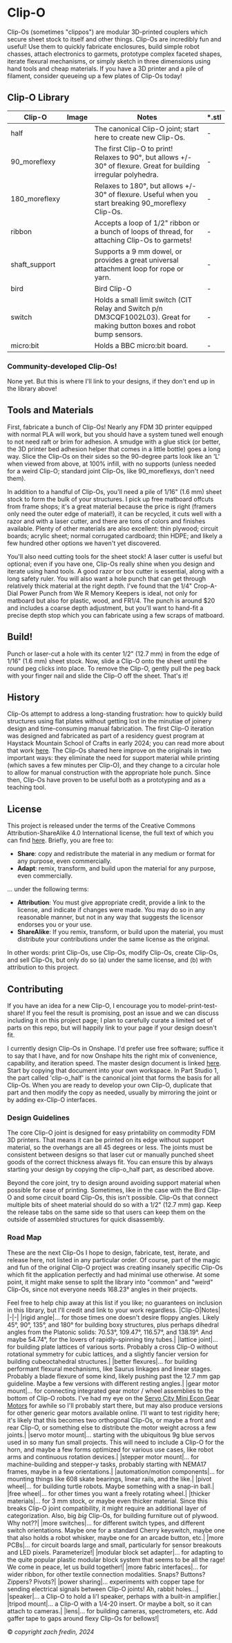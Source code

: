 # Clip-O
Clip-Os (sometimes "clippos") are modular 3D-printed couplers which secure sheet stock to itself and other things. Clip-Os are incredibly fun and useful! Use them to quickly fabricate enclosures, build simple robot chasses, attach electronics to garmets, prototype complex faceted shapes, iterate flexural mechanisms, or simply sketch in three dimensions using hand tools and cheap materials. If you have a 3D printer and a pile of filament, consider queueing up a few plates of Clip-Os today! 
## Clip-O Library
|Clip-O|Image|Notes|*.stl|
|-|-|-|-|
|half||The canonical Clip-O joint; start here to create new Clip-Os.|-|
|90_moreflexy||The first Clip-O to print! Relaxes to 90&deg;, but allows +/- 30&deg; of flexure. Great for building irregular polyhedra.|-|
|180_moreflexy||Relaxes to 180&deg;, but allows +/- 30&deg; of flexure. Useful when you start breaking 90_moreflexy Clip-Os.|-|
|ribbon||Accepts a loop of 1/2" ribbon or a bunch of loops of thread, for attaching Clip-Os to garmets!|-|
|shaft_support||Supports a 9 mm dowel, or provides a great universal attachment loop for rope or yarn.|-|
|bird||Bird Clip-O|-|
|switch||Holds a small limit switch (CIT Relay and Switch p/n DM3CQF1002L03). Great for making button boxes and robot bump sensors.|-|
|micro:bit||Holds a BBC micro:bit board.|-|

### Community-developed Clip-Os!
None yet. But this is where I'll link to your designs, if they don't end up in the library above!

## Tools and Materials
First, fabricate a bunch of Clip-Os! Nearly any FDM 3D printer equipped with normal PLA will work, but you should have a system tuned well enough to not need raft or brim for adhesion. A smudge with a glue stick (or better, the 3D printer bed adhesion helper that comes in a little bottle) goes a long way. Slice the Clip-Os on their sides so the 90-degree parts look like an 'L' when viewed from above, at 100% infill, with no supports (unless needed for a weird Clip-O; standard joint Clip-Os, like 90_moreflexys, don't need them). 

In addition to a handful of Clip-Os, you'll need a pile of 1/16" (1.6 mm) sheet stock to form the bulk of your structures. I pick up free matboard offcuts from frame shops; it's a great material because the price is right (framers only need the outer edge of material!), it can be recycled, it cuts well with a razor and with a laser cutter, and there are tons of colors and finishes available. Plenty of other materials are also excellent: thin plywood; circuit boards; acrylic sheet; normal corrugated cardboard; thin HDPE; and likely a few hundred other options we haven't yet discovered.

You'll also need cutting tools for the sheet stock! A laser cutter is useful but optional; even if you have one, Clip-Os really shine when you design and iterate using hand tools. A good razor or box cutter is essential, along with a long safety ruler. You will also want a hole punch that can get through relatively thick material at the right depth. I've found that the 1/4" Crop-A-Dial Power Punch from We R Memory Keepers is ideal, not only for matboard but also for plastic, wood, and FR1/4. The punch is around $20 and includes a coarse depth adjustment, but you'll want to hand-fit a precise depth stop which you can fabricate using a few scraps of matboard. 
## Build!
Punch or laser-cut a hole with its center 1/2" (12.7 mm) in from the edge of 1/16" (1.6 mm) sheet stock. Now, slide a Clip-O onto the sheet until the round peg clicks into place. To remove the Clip-O, gently pull the peg back with your finger nail and slide the Clip-O off the sheet. That's it!
## History
Clip-Os attempt to address a long-standing frustration: how to quickly build structures using flat plates without getting lost in the minutiae of joinery design and time-consuming manual fabrication. The first Clip-O iteration was designed and fabricated as part of a residency guest program at Haystack Mountain School of Crafts in early 2024; you can read more about that work [here](https://www.notion.so/haystack-mtn/Haystack-Winter-Meal-Annunciator-feat-Clip-Os-19527fd8cab6461aad1b7a18058bb621). The Clip-Os shared here improve on the originals in two important ways: they eliminate the need for support material while printing (which saves a few minutes per Clip-O), and they change to a circular hole to allow for manual construction with the appropriate hole punch. Since then, Clip-Os have proven to be useful both as a prototyping and as a teaching tool. 
## License
This project is released under the terms of the Creative Commons Attribution-ShareAlike 4.0 International license, the full text of which you can find [here](https://creativecommons.org/licenses/by-sa/4.0/). Briefly, you are free to:
* **Share**: copy and redistribute the material in any medium or format for any purpose, even commercially.
* **Adapt**: remix, transform, and build upon the material for any purpose, even commercially.

... under the following terms:
* **Attribution**: You must give appropriate credit, provide a link to the license, and indicate if changes were made. You may do so in any reasonable manner, but not in any way that suggests the licensor endorses you or your use.
* **ShareAlike**: If you remix, transform, or build upon the material, you must distribute your contributions under the same license as the original.

In other words: print Clip-Os, use Clip-Os, modify Clip-Os, create Clip-Os, and sell Clip-Os, but only do so (a) under the same license, and (b) with attribution to this project.
## Contributing
If you have an idea for a new Clip-O, I encourage you to model-print-test-share! If you feel the result is promising, post an issue and we can discuss including it on this project page; I plan to carefully curate a limited set of parts on this repo, but will happily link to your page if your design doesn't fit.

I currently design Clip-Os in Onshape. I'd prefer use free software; suffice it to say that I have, and for now Onshape hits the right mix of convenience, capability, and iteration speed. The master design document is linked [here](https://cad.onshape.com/documents/f8566b5063ed2bec2c0bf098/w/9383563f0483cdef436c5f96/e/8b90506c768a93a411447b84?renderMode=0&uiState=6659e4c4520fe01cd50df649). Start by copying that document into your own workspace. In Part Studio 1, the part called 'clip-o_half' is the canonical joint that forms the basis for all Clip-Os. When you are ready to develop your own Clip-O, duplicate that part and then modify the copy as needed, usually by mirroring the joint or by adding ex-Clip-O interfaces. 
### Design Guidelines
The core Clip-O joint is designed for easy printability on commodity FDM 3D printers. That means it can be printed on its edge without support material, so the overhangs are all 45 degrees or less. The joints must be consistent between designs so that laser cut or manually punched sheet goods of the correct thickness always fit. You can ensure this by always starting your design by copying the clip-o_half part, as described above.

Beyond the core joint, try to design around avoiding support material when possible for ease of printing. Sometimes, like in the case with the Bird Clip-O and some circuit board Clip-Os, this isn't possible. Clip-Os that connect multiple bits of sheet material should do so with a 1/2" (12.7 mm) gap. Keep the release tabs on the same side so that users can keep them on the outside of assembled structures for quick disassembly. 
### Road Map
These are the next Clip-Os I hope to design, fabricate, test, iterate, and release here, not listed in any particular order. Of course, part of the magic and fun of the original Clip-O project was creating insanely specific Clip-Os which fit the application perfectly and had minimal use otherwise. At some point, it might make sense to split the library into "common" and "weird" Clip-Os, since not everyone needs 168.23&deg; angles in their projects.

Feel free to help chip away at this list if you like; no guarantees on inclusion in this library, but I'll credit and link to your work regardless. 
|Clip-O|Notes|
|-|-|
|rigid angle|... for those times one doesn't desire floppy angles. Likely 45&deg;, 90&deg;, 135&deg;, and 180&deg; for building boxy structures, plus perhaps dihedral angles from the Platonic solids: 70.53&deg;, 109.47&deg;, 116.57&deg;, and 138.19&deg;. And maybe 54.74&deg;, for the lovers of rapidly-spinning tiny tubes.|
|lattice joint|... for building plate lattices of various sorts. Probably a cross Clip-O without rotational symmetry for cubic lattices, and a slightly fancier version for building cubeoctahedral structures.|
|better flexures|... for building performant flexural mechanisms, like Saurus linkages and linear stages. Probably a blade flexure of some kind, likely pushing past the 12.7 mm gap guideline. Maybe a few versions with different resting angles.|
|gear motor mount|... for connecting integrated gear motor / wheel assemblies to the bottom of Clip-O robots. I've had my eye on the [Servo City Mini Econ Gear Motors](https://www.servocity.com/127-rpm-mini-econ-gear-motor/) for awhile so I'll probably start there, but may also produce versions for other generic gear motors available online. I'll want to test rigidity here; it's likely that this becomes two orthogonal Clip-Os, or maybe a front and rear Clip-O, or something else to distribute the motor weight across a few joints.|
|servo motor mount|... starting with the ubiquitous 9g blue servos used in so many fun small projects. This will need to include a Clip-O for the horn, and maybe a few forms optimized for various use cases, like robot arms and continuous rotation devices.|
|stepper motor mount|... for machine-building and stepper-y tasks, probably starting with NEMA17 frames, maybe in a few orientations.|
|automation/motion components|... for mounting things like 608 skate bearings, linear rails, and the like.|
|pivot wheel|... for building turtle robots. Maybe something with a snap-in ball.|
|free wheel|... for other times you want a freely rotating wheel.|
|thicker materials|... for 3 mm stock, or maybe even thicker material. Since this breaks Clip-O joint compatibility, it might require an additional layer of categorization. Also, big *big* Clip-Os, for building furniture out of plywood. Why not??|
|more switches|... for different switch types, and different switch orientations. Maybe one for a standard Cherry keyswitch, maybe one that also holds a robot whisker, maybe one for an arcade button, etc.|
|more PCBs|... for circuit boards large and small, particularly for sensor breakouts and LED pixels. Parameterize!|
|modular block set adapter|... for adapting to the quite popular plastic modular block system that seems to be all the rage! We come in peace, let us build together!|
|more fabric interfaces|... for wider ribbon, for other textile connection modalities. Snaps? Buttons? Zippers? Pivots?|
|power sharing|... experiments with copper tape for sending electrical signals between Clip-O joints! Ah, rabbit holes...|
|speaker|... a Clip-O to hold a li'l speaker, perhaps with a built-in amplifier.|
|tripod mount|... a Clip-O with a 1/4-20 insert. Or maybe a bolt, so it can attach to cameras.|
|lens|... for building cameras, spectrometers, etc. Add gaffer tape to gaps around flexy Clip-Os for bellows!|

&copy; *copyright zach fredin, 2024*
